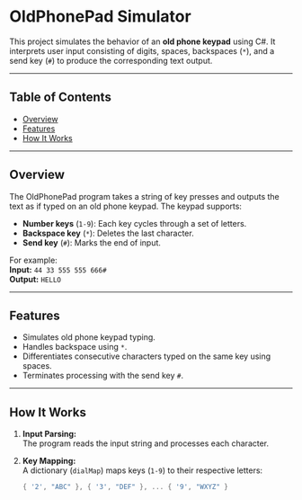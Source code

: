 # **OldPhonePad Simulator**

This project simulates the behavior of an **old phone keypad** using C#. It interprets user input consisting of digits, spaces, backspaces (`*`), and a send key (`#`) to produce the corresponding text output.

---

## **Table of Contents**
- [Overview](#overview)
- [Features](#features)
- [How It Works](#how-it-works)

---

## **Overview**

The OldPhonePad program takes a string of key presses and outputs the text as if typed on an old phone keypad. The keypad supports:
- **Number keys** (`1-9`): Each key cycles through a set of letters.
- **Backspace key** (`*`): Deletes the last character.
- **Send key** (`#`): Marks the end of input.

For example:  
**Input:** `44 33 555 555 666#`  
**Output:** `HELLO`

---

## **Features**
- Simulates old phone keypad typing.
- Handles backspace using `*`.
- Differentiates consecutive characters typed on the same key using spaces.
- Terminates processing with the send key `#`.

---

## **How It Works**

1. **Input Parsing:**  
   The program reads the input string and processes each character.

2. **Key Mapping:**  
   A dictionary (`dialMap`) maps keys (`1-9`) to their respective letters:
   ```csharp
   { '2', "ABC" }, { '3', "DEF" }, ... { '9', "WXYZ" }
